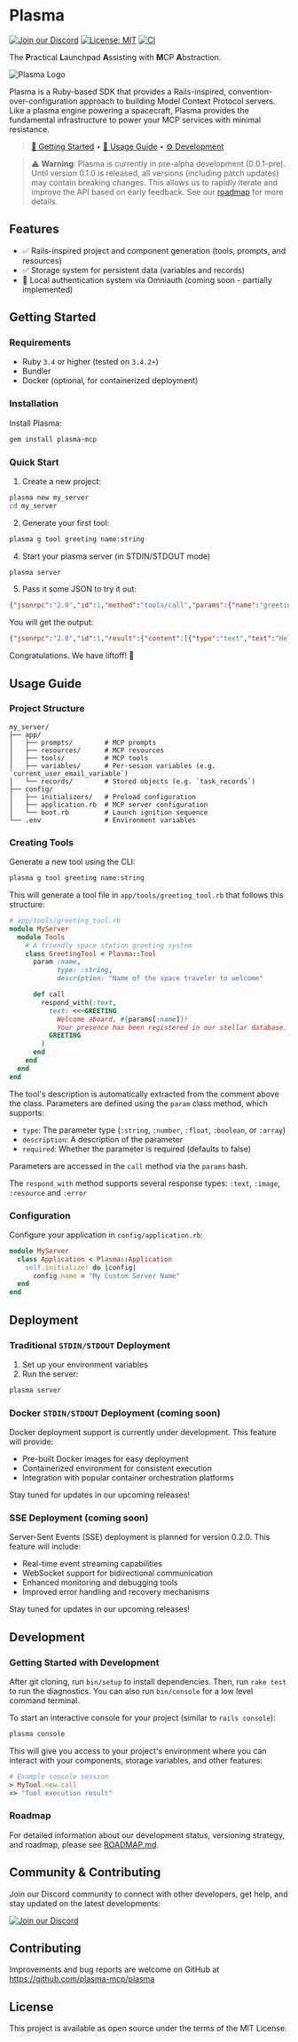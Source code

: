 # Plasma

[![Join our Discord](https://img.shields.io/discord/1338362937550573643?color=7289DA&label=Discord&logo=discord&logoColor=white)](https://discord.gg/B6NPUAgYmH)
[![License: MIT](https://img.shields.io/badge/License-MIT-yellow.svg)](https://opensource.org/licenses/MIT)
[![CI](https://github.com/plasma-mcp/plasma/actions/workflows/main.yml/badge.svg)](https://github.com/plasma-mcp/plasma/actions/workflows/main.yml)

The **P**ractical **L**aunchpad **A**ssisting with **M**CP **A**bstraction.

![Plasma Logo](assets/ruby-plasma-mcp-300x300.png)

Plasma is a Ruby-based SDK that provides a Rails-inspired, convention-over-configuration approach to building Model Context Protocol servers. Like a plasma engine powering a spacecraft, Plasma provides the fundamental infrastructure to power your MCP services with minimal resistance.

> [🚀 Getting Started](#getting-started) • [📖 Usage Guide](#usage-guide) • [⚙️ Development](#development)

> ⚠️ **Warning**: Plasma is currently in pre-alpha development (0.0.1-pre). Until version 0.1.0 is released, all versions (including patch updates) may contain breaking changes. This allows us to rapidly iterate and improve the API based on early feedback. See our [roadmap](docs/ROADMAP.md) for more details.

## Features

- ✅ Rails-inspired project and component generation (tools, prompts, and resources)
- ✅ Storage system for persistent data (variables and records)
- 🚧 Local authentication system via Omniauth (coming soon - partially implemented)

## Getting Started

### Requirements

- Ruby `3.4` or higher (tested on `3.4.2+`)
- Bundler
- Docker (optional, for containerized deployment)

### Installation

Install Plasma:

```bash
gem install plasma-mcp
```

### Quick Start

1. Create a new project:
```bash
plasma new my_server
cd my_server
```

2. Generate your first tool:
```bash
plasma g tool greeting name:string
```


4. Start your plasma server (in STDIN/STDOUT mode)
```bash
plasma server
```

5. Pass it some JSON to try it out:
```json
{"jsonrpc":"2.0","id":1,"method":"tools/call","params":{"name":"greeting","arguments":{"name":"Jean-Luc Picard"}}}
```

You will get the output:
```json
{"jsonrpc":"2.0","id":1,"result":{"content":[{"type":"text","text":"Hello from GreetingTool with params: Jean-Luc Picard "}],"isError":false}}
```

Congratulations. We have liftoff! 🚀

## Usage Guide

### Project Structure
```
my_server/
├── app/
│   ├── prompts/        # MCP prompts
│   ├── resources/      # MCP resources
│   ├── tools/          # MCP tools
│   ├── variables/      # Per-sesion variables (e.g. `current_user_email_variable`)
│   └── records/        # Stored objects (e.g. `task_records`)
├── config/
│   ├── initializers/   # Preload configuration
│   ├── application.rb  # MCP server configuration
│   └── boot.rb         # Launch ignition sequence
└── .env                # Environment variables
```

### Creating Tools

Generate a new tool using the CLI:

```bash
plasma g tool greeting name:string
```

This will generate a tool file in `app/tools/greeting_tool.rb` that follows this structure:

```ruby
# app/tools/greeting_tool.rb
module MyServer
  module Tools
    # A friendly space station greeting system
    class GreetingTool < Plasma::Tool
      param :name,
            type: :string,
            description: "Name of the space traveler to welcome"

      def call
        respond_with(:text,
          text: <<~GREETING
            Welcome aboard, #{params[:name]}!
            Your presence has been registered in our stellar database. 🚀
          GREETING
        )
      end
    end
  end
end
```

The tool's description is automatically extracted from the comment above the class. Parameters are defined using the `param` class method, which supports:
- `type`: The parameter type (`:string`, `:number`, `:float`, `:boolean`, or `:array`)
- `description`: A description of the parameter
- `required`: Whether the parameter is required (defaults to false)

Parameters are accessed in the `call` method via the `params` hash.

The `respond_with` method supports several response types: `:text`, `:image`, `:resource` and `:error`

### Configuration

Configure your application in `config/application.rb`:

```ruby
module MyServer
  class Application < Plasma::Application
    self.initialize! do |config|
      config.name = "My Custom Server Name"
  end
end
```

## Deployment

### Traditional `STDIN/STDOUT` Deployment

1. Set up your environment variables
2. Run the server:
```bash
plasma server
```

### Docker `STDIN/STDOUT` Deployment (coming soon)

Docker deployment support is currently under development. This feature will provide:
- Pre-built Docker images for easy deployment
- Containerized environment for consistent execution
- Integration with popular container orchestration platforms

Stay tuned for updates in our upcoming releases!

### SSE Deployment (coming soon)

Server-Sent Events (SSE) deployment is planned for version 0.2.0. This feature will include:
- Real-time event streaming capabilities
- WebSocket support for bidirectional communication
- Enhanced monitoring and debugging tools
- Improved error handling and recovery mechanisms

Stay tuned for updates in our upcoming releases!

## Development

### Getting Started with Development

After git cloning, run `bin/setup` to install dependencies. Then, run `rake test` to run the diagnostics. You can also run `bin/console` for a low level command terminal.

To start an interactive console for your project (similar to `rails console`):

```bash
plasma console
```

This will give you access to your project's environment where you can interact with your components, storage variables, and other features:

```ruby
# Example console session
> MyTool.new.call
=> "Tool execution result"
```

### Roadmap
For detailed information about our development status, versioning strategy, and roadmap, please see [ROADMAP.md](docs/ROADMAP.md).

## Community & Contributing

Join our Discord community to connect with other developers, get help, and stay updated on the latest developments:

[![Join our Discord](https://img.shields.io/discord/1338362937550573643?color=7289DA&label=Discord&logo=discord&logoColor=white)](https://discord.gg/B6NPUAgYmH)

## Contributing

Improvements and bug reports are welcome on GitHub at https://github.com/plasma-mcp/plasma

## License

This project is available as open source under the terms of the MIT License.
